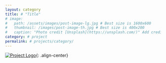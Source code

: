 ```yaml
---
layout: category
title: # "Title"
# image:
#   path: /assets/images/post-image-lg.jpg # Best size is 1600x600
#   thumbnail: /images/post-image-th.jpg # Best size is 400x200
#   caption: "Photo credit [Unsplash](https://unsplash.com/)" Add credit
category: # project
permalink: # projects/category/
---
```


[![Project Logo]({{site.images}}/project/logo.png)](/projects/slug/){: .align-center}
